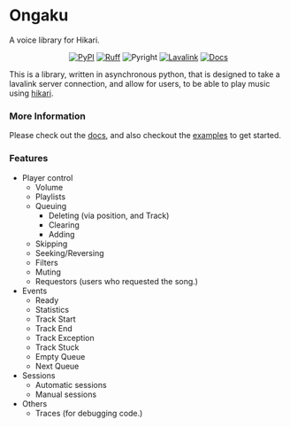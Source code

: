 # Ongaku
A voice library for Hikari.

<div align="center">

[![PyPI](https://img.shields.io/pypi/v/hikari-ongaku)](https://pypi.org/project/hikari-ongaku)
[![Ruff](https://img.shields.io/endpoint?url=https://raw.githubusercontent.com/charliermarsh/ruff/main/assets/badge/v1.json)](https://github.com/charliermarsh/ruff)
![Pyright](https://badgen.net/badge/Pyright/strict/2A6DB2)
[![Lavalink](https://badgen.net/badge/Lavalink/V4/ff624a)](https://lavalink.dev/)
[![Docs](https://badgen.net/badge/Docs/Ongaku/ff6b61)](https://ongaku.mplaty.com/)

</div>

This is a library, written in asynchronous python, that is designed to take a lavalink server connection, and allow for users, to be able to play music using [hikari](https://hikari-py.dev/).


### More Information

Please check out the [docs](https://ongaku.mplaty.com/), and also checkout the [examples](https://github.com/MPlatypus/hikari-ongaku/tree/main/examples) to get started.


### Features
 - Player control
    - Volume
    - Playlists
    - Queuing
        - Deleting (via position, and Track)
        - Clearing
        - Adding
    - Skipping
    - Seeking/Reversing
    - Filters
    - Muting
    - Requestors (users who requested the song.)
 - Events
    - Ready
    - Statistics
    - Track Start
    - Track End
    - Track Exception
    - Track Stuck
    - Empty Queue
    - Next Queue
 - Sessions
    - Automatic sessions
    - Manual sessions
 - Others
    - Traces (for debugging code.)
